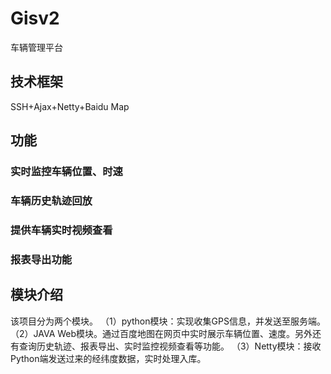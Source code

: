 # Gisv2
车辆管理平台

## 技术框架
SSH+Ajax+Netty+Baidu Map

## 功能
### 实时监控车辆位置、时速
### 车辆历史轨迹回放
### 提供车辆实时视频查看
### 报表导出功能

## 模块介绍
该项目分为两个模块。
（1）python模块：实现收集GPS信息，并发送至服务端。
（2）JAVA Web模块。通过百度地图在网页中实时展示车辆位置、速度。另外还有查询历史轨迹、报表导出、实时监控视频查看等功能。
（3）Netty模块：接收Python端发送过来的经纬度数据，实时处理入库。
